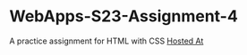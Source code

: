 # WebApps-S23-Assignment-4
A practice assignment for HTML with CSS
[Hosted At](https://44-563-web-apps-s23.github.io/44563-webapps-s23-assignment4-sravanthit1/play.html)
